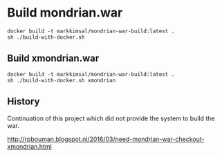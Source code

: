 Build mondrian.war
===

    docker build -t markkimsal/mondrian-war-build:latest .
    sh ./build-with-docker.sh

Build xmondrian.war
---

    docker build -t markkimsal/mondrian-war-build:latest .
    sh ./build-with-docker.sh xmondrian


History
---
Continuation of this project which did not provide the system to build the war.

http://rpbouman.blogspot.nl/2016/03/need-mondrian-war-checkout-xmondrian.html
